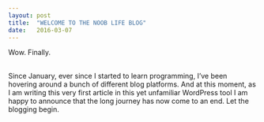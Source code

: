 ```yaml
---
layout: post
title:  "WELCOME TO THE NOOB LIFE BLOG"
date:   2016-03-07
---
```


<p class="intro">
Wow. Finally.
<br />
<br />

Since January, ever since I started to learn programming, I’ve been hovering around a bunch of different blog platforms. And at this moment, as I am writing this very first article in this yet unfamiliar WordPress tool I am happy to announce that the long journey has now come to an end. Let the blogging begin.
</p>
